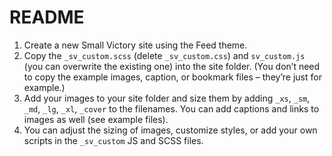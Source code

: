 # README

1. Create a new Small Victory site using the Feed theme.
2. Copy the `_sv_custom.scss` (delete `_sv_custom.css`) and `sv_custom.js` (you can overwrite the existing one) into the site folder. (You don’t need to copy the example images, caption, or bookmark files – they’re just for example.)
3. Add your images to your site folder and size them by adding  `_xs`, `_sm`, `_md`, `_lg`, `_xl`, `_cover` to the filenames. You can add captions and links to images as well (see example files).
4. You can adjust the sizing of images, customize styles, or add your own scripts in the `_sv_custom` JS and SCSS files.

